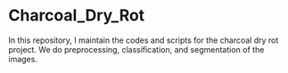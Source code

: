 # Charcoal_Dry_Rot
In this repository, I maintain the codes and scripts for the charcoal dry rot project. We do preprocessing, classification, and segmentation of the images.
